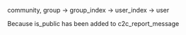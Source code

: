community, group -> group_index -> user_index -> user

Because is_public has been added to c2c_report_message